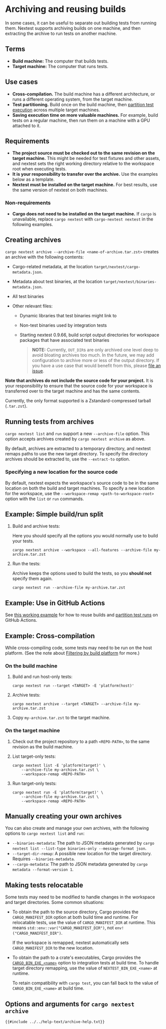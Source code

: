 # Archiving and reusing builds

In some cases, it can be useful to separate out building tests from running them. Nextest supports archiving builds on one machine, and then extracting the archive to run tests on another machine.

## Terms

- **Build machine:** The computer that builds tests.
- **Target machine:** The computer that runs tests.

## Use cases

- **Cross-compilation.** The build machine has a different architecture, or runs a different operating system, from the target machine.
- **Test partitioning.** Build once on the build machine, then [partition test execution](partitioning.md) across multiple target machines.
- **Saving execution time on more valuable machines.** For example, build tests on a regular machine, then run them on a machine with a GPU attached to it.

## Requirements

- **The project source must be checked out to the same revision on the target machine.** This might be needed for test fixtures and other assets, and nextest sets the right working directory relative to the workspace root when executing tests.
- **It is your responsibility to transfer over the archive.** Use the examples below as a template.
- **Nextest must be installed on the target machine.** For best results, use the same version of nextest on both machines.

### Non-requirements

- **Cargo does not need to be installed on the target machine.** If `cargo` is unavailable, replace `cargo nextest` with `cargo-nextest nextest` in the following examples.

## Creating archives

`cargo nextest archive --archive-file <name-of-archive.tar.zst>` creates an archive with the following contents:

- Cargo-related metadata, at the location `target/nextest/cargo-metadata.json`.
- Metadata about test binaries, at the location `target/nextest/binaries-metadata.json`.
- All test binaries
- Other relevant files:

  - Dynamic libraries that test binaries might link to
  - Non-test binaries used by integration tests
  - Starting nextest 0.9.66, build script output directories for workspace packages that have associated test binaries

    > **NOTE:** Currently, `OUT_DIR`s are only archived one level deep to avoid bloating archives too much. In the future, we may add configuration to archive more or less of the output directory. If you have a use case that would benefit from this, please [file an issue](https://github.com/nextest-rs/nextest/issues/new).

**Note that archives do not include the source code for your project.** It is your responsibility to ensure that the source code for your workspace is transferred over to the target machine and has the same contents.

Currently, the only format supported is a Zstandard-compressed tarball (`.tar.zst`).

## Running tests from archives

`cargo nextest list` and `run` support a new `--archive-file` option. This option accepts archives created by `cargo nextest archive` as above.

By default, archives are extracted to a temporary directory, and nextest remaps paths to use the new
target directory. To specify the directory archives should be extracted to, use the `--extract-to`
option.

### Specifying a new location for the source code

By default, nextest expects the workspace's source code to be in the same location on both the build and target machines. To specify a new location for the workspace, use the `--workspace-remap <path-to-workspace-root>` option with the `list` or `run` commands.

## Example: Simple build/run split

1. Build and archive tests:

   Here you should specify all the options you would normally use to build your tests.

   ```shell
   cargo nextest archive --workspace --all-features --archive-file my-archive.tar.zst
   ```

2. Run the tests:

   Archive keeps the options used to build the tests, so you **should not** specify them again.

   ```shell
   cargo nextest run --archive-file my-archive.tar.zst
   ```

## Example: Use in GitHub Actions

See [this working example](https://github.com/nextest-rs/reuse-build-partition-example/blob/main/.github/workflows/ci.yml) for how to reuse builds and [partition test runs](partitioning.md) on GitHub Actions.

## Example: Cross-compilation

While cross-compiling code, some tests may need to be run on the host platform. (See the note about [Filtering by build platform](running.md#filtering-by-build-platform) for more.)

### On the build machine

1. Build and run host-only tests:

   ```shell
   cargo nextest run --target <TARGET> -E 'platform(host)'
   ```

2. Archive tests:

   ```shell
   cargo nextest archive --target <TARGET> --archive-file my-archive.tar.zst
   ```

3. Copy `my-archive.tar.zst` to the target machine.

### On the target machine

1. Check out the project repository to a path `<REPO-PATH>`, to the same revision as the build machine.
2. List target-only tests:

   ```shell
   cargo nextest list -E 'platform(target)' \
       --archive-file my-archive.tar.zst \
       --workspace-remap <REPO-PATH>
   ```

3. Run target-only tests:

   ```shell
   cargo nextest run -E 'platform(target)' \
       --archive-file my-archive.tar.zst \
       --workspace-remap <REPO-PATH>
   ```

## Manually creating your own archives

You can also create and manage your own archives, with the following options to `cargo nextest list` and `run`:

- `--binaries-metadata`: The path to JSON metadata generated by `cargo nextest list --list-type binaries-only --message-format json`.
- `--target-dir-remap`: A possible new location for the target directory. Requires `--binaries-metadata`.
- `--cargo-metadata`: The path to JSON metadata generated by `cargo metadata --format-version 1`.

## Making tests relocatable

Some tests may need to be modified to handle changes in the workspace and target directories. Some common situations:

- To obtain the path to the source directory, Cargo provides the `CARGO_MANIFEST_DIR` option at both build time and runtime. For relocatable tests, use the value of `CARGO_MANIFEST_DIR` at runtime. This means `std::env::var("CARGO_MANIFEST_DIR")`, not `env!("CARGO_MANIFEST_DIR")`.

  If the workspace is remapped, nextest automatically sets `CARGO_MANIFEST_DIR` to the new location.

- To obtain the path to a crate's executables, Cargo provides the [`CARGO_BIN_EXE_<name>`] option to integration tests at build time. To handle target directory remapping, use the value of `NEXTEST_BIN_EXE_<name>` at runtime.

  To retain compatibility with `cargo test`, you can fall back to the value of `CARGO_BIN_EXE_<name>` at build time.

[`CARGO_BIN_EXE_<name>`]: https://doc.rust-lang.org/cargo/reference/environment-variables.html#environment-variables-cargo-sets-for-crates

## Options and arguments for `cargo nextest archive`

```
{{#include ../../help-text/archive-help.txt}}
```
